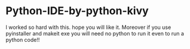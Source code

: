 # Python-IDE-by-python-kivy
I worked so hard with this. hope you will like it. Moreover if you use pyinstaller and makeit exe you will need no python to run it even to run a python code!!
